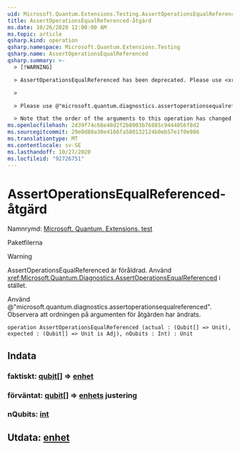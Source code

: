 ```yaml
---
uid: Microsoft.Quantum.Extensions.Testing.AssertOperationsEqualReferenced
title: AssertOperationsEqualReferenced-åtgärd
ms.date: 10/26/2020 12:00:00 AM
ms.topic: article
qsharp.kind: operation
qsharp.namespace: Microsoft.Quantum.Extensions.Testing
qsharp.name: AssertOperationsEqualReferenced
qsharp.summary: >-
  > [!WARNING]

  > AssertOperationsEqualReferenced has been deprecated. Please use <xref:Microsoft.Quantum.Diagnostics.AssertOperationsEqualReferenced> instead.

  >

  > Please use @"microsoft.quantum.diagnostics.assertoperationsequalreferenced".

  > Note that the order of the arguments to this operation has changed.
ms.openlocfilehash: 2d39f74c68e48d2f2b8003b76885c9444056f8d2
ms.sourcegitcommit: 29e0d88a30e4166fa580132124b0eb57e1f0e986
ms.translationtype: MT
ms.contentlocale: sv-SE
ms.lasthandoff: 10/27/2020
ms.locfileid: "92726751"
---
```

# <a name="assertoperationsequalreferenced-operation"></a>AssertOperationsEqualReferenced-åtgärd

Namnrymd: [Microsoft. Quantum. Extensions. test](xref:Microsoft.Quantum.Extensions.Testing)

Paketfilerna [](https://nuget.org/packages/)


> [!WARNING]
> AssertOperationsEqualReferenced är föråldrad. Använd <xref:Microsoft.Quantum.Diagnostics.AssertOperationsEqualReferenced> i stället.
>
> Använd @"microsoft.quantum.diagnostics.assertoperationsequalreferenced".
> Observera att ordningen på argumenten för åtgärden har ändrats.



```qsharp
operation AssertOperationsEqualReferenced (actual : (Qubit[] => Unit), expected : (Qubit[] => Unit is Adj), nQubits : Int) : Unit
```


## <a name="input"></a>Indata

### <a name="actual--qubit--unit"></a>faktiskt: [qubit](xref:microsoft.quantum.lang-ref.qubit)[] => [enhet](xref:microsoft.quantum.lang-ref.unit) 




### <a name="expected--qubit--unit-adj"></a>förväntat: [qubit](xref:microsoft.quantum.lang-ref.qubit)[] => [enhets](xref:microsoft.quantum.lang-ref.unit) justering




### <a name="nqubits--int"></a>nQubits: [int](xref:microsoft.quantum.lang-ref.int)





## <a name="output--unit"></a>Utdata: [enhet](xref:microsoft.quantum.lang-ref.unit)

